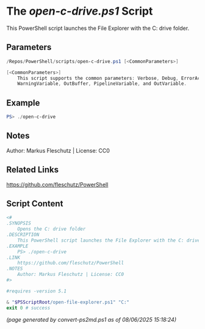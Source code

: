 The *open-c-drive.ps1* Script
===========================

This PowerShell script launches the File Explorer with the C: drive folder.

Parameters
----------
```powershell
/Repos/PowerShell/scripts/open-c-drive.ps1 [<CommonParameters>]

[<CommonParameters>]
    This script supports the common parameters: Verbose, Debug, ErrorAction, ErrorVariable, WarningAction, 
    WarningVariable, OutBuffer, PipelineVariable, and OutVariable.
```

Example
-------
```powershell
PS> ./open-c-drive

```

Notes
-----
Author: Markus Fleschutz | License: CC0

Related Links
-------------
https://github.com/fleschutz/PowerShell

Script Content
--------------
```powershell
<#
.SYNOPSIS
	Opens the C: drive folder
.DESCRIPTION
	This PowerShell script launches the File Explorer with the C: drive folder.
.EXAMPLE
	PS> ./open-c-drive
.LINK
	https://github.com/fleschutz/PowerShell
.NOTES
	Author: Markus Fleschutz | License: CC0
#>

#requires -version 5.1

& "$PSScriptRoot/open-file-explorer.ps1" "C:"
exit 0 # success
```

*(page generated by convert-ps2md.ps1 as of 08/06/2025 15:18:24)*
